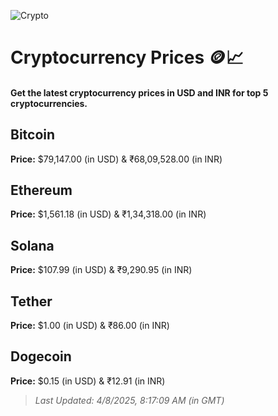 
![Crypto](https://www.techguide.com.au/wp-content/uploads/2020/11/crypto3.jpeg)

# Cryptocurrency Prices 🪙📈

#### Get the latest cryptocurrency prices in USD and INR for top 5 cryptocurrencies.

## Bitcoin

**Price:** $79,147.00 (in USD) & ₹68,09,528.00 (in INR)

## Ethereum

**Price:** $1,561.18 (in USD) & ₹1,34,318.00 (in INR)

## Solana

**Price:** $107.99 (in USD) & ₹9,290.95 (in INR)

## Tether

**Price:** $1.00 (in USD) & ₹86.00 (in INR)

## Dogecoin

**Price:** $0.15 (in USD) & ₹12.91 (in INR)

> _Last Updated: 4/8/2025, 8:17:09 AM (in GMT)_
